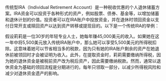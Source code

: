 

传统型IRA（Individual Retirement Account）是一种税收优惠的个人退休储蓄方案。IRA资金可以投资于各种形式的资产，例如股票、债券、基金等，以增加储蓄和退休计划的价值。投资者可以在IRA账户中投放资金，并在退休时领回资金以支付日常开支或赎回资产以达到资产转移或提现目的。以下是一个传统IRA的举例：

假设莉莉是一位30岁的年轻专业人士，她每年赚45,000美元的收入。如果她在这一年中将5,500美元放入传统IRA账户中，那么她可以享受5,500美元的所得税扣除。这意味着她可以节省相当多的税款，因为只有她的IRA账户剩余的资产在她退休前被领回时才会被证明为收入。此外，在提取资金时，莉莉需要缴纳所得税，因为她的退休资金是被税前资产改为税后资产，因此需要缴纳税款。然而，通常以退休资金为基础的领回流程是分期进行的，每年只领取一部分，以减少所得税风险和减少对退休资金遗产的影响。